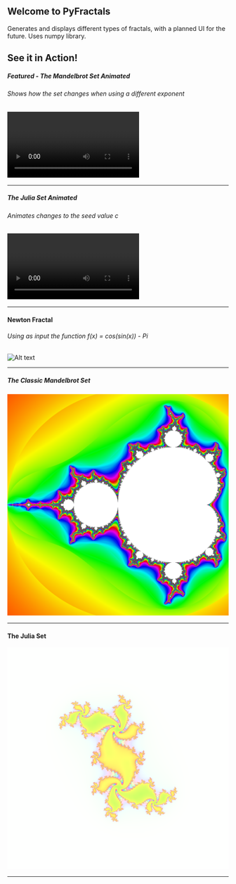 ## Welcome to PyFractals

Generates and displays different types of fractals, with a planned UI for the future.
Uses numpy library.

## See it in Action!

##### Featured - The Mandelbrot Set Animated
###### Shows how the set changes when using a different exponent

![Alt text](/sample_pics/Featured.mp4?raw=true "Featured")

---

##### The Julia Set Animated
###### Animates changes to the seed value *c*

![Alt text](/sample_pics/Julia.mp4?raw=true "Featured")

---

#### Newton Fractal
###### Using as input the function *f(x) = cos(sin(x)) - Pi*

![Alt text](/sample_pics/NewtonTrigFunc.png?raw=true "Newton Fractal")

---

##### The Classic Mandelbrot Set

![Alt text](/sample_pics/MandelbrotRecolor1.png?raw=true "Mandelbrot")

---

#### The Julia Set

![Alt text](/sample_pics/Julia.png?raw=true "The Julia Set")

---
